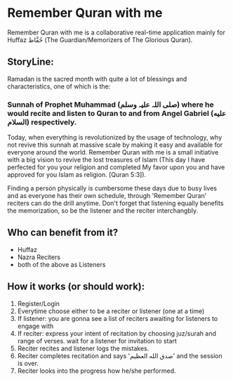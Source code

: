 # Remember Quran with me
Remember Quran with me is a collaborative real-time application mainly for Huffaz حُفَّاظ‎‎ (The Guardian/Memorizers of The Glorious Quran).

## StoryLine:
Ramadan is the sacred month with quite a lot of blessings and characteristics, one of which is the:

### Sunnah of Prophet Muhammad (صلی اللہ علیہ وسلم) where he would recite and listen to Quran to and from Angel Gabriel (عليه السلام) respectively.

Today, when everything is revolutionized by the usage of technology, why not revive this sunnah at massive scale by making it easy and available for everyone around the world. Remember Quran with me is a small initiative with a big vision to revive the lost treasures of Islam (This day I have perfected for you your religion and completed My favor upon you and have approved for you Islam as religion. [Quran 5:3]).

Finding a person physically is cumbersome these days due to busy lives and as everyone has their own schedule, through 'Remember Quran' reciters can do the drill anytime. Don't forget that listening equally benefits the memorization, so be the listener and the reciter interchangbly.

## Who can benefit from it?
* Huffaz
* Nazra Reciters
* both of the above as Listeners

## How it works (or should work):
1) Register/Login
2) Everytime choose either to be a reciter or listener (one at a time)
3) If listener: you are gonna see a list of reciters awaiting for listeners to engage with
4) If reciter: express your intent of recitation by choosing juz/surah and range of verses. wait for a listener for invitation to start
5) Reciter recites and listener logs the mistakes.
6) Reciter completes recitation and says 'صدق الله العظيم' and the session is over.
7) Reciter looks into the progress how he/she performed.
